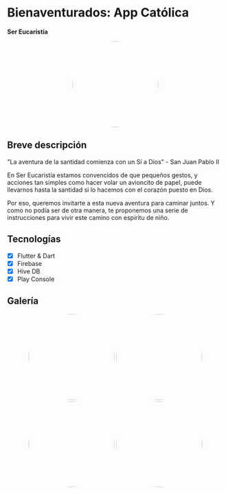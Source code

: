 # Bienaventurados: App Católica
<strong> Ser Eucaristía </strong>

<p align="center">
  <img src="https://firebasestorage.googleapis.com/v0/b/ser-eucaristia.appspot.com/o/appData%2Fiso-claro.png?alt=media&token=fd45060a-a073-4757-ae2c-d9cbed51c2bf" height: auto width= 200 style="border-radius:50%">
</p>

## Breve descripción

<p>"La aventura de la santidad comienza con un Sí a Dios" - San Juan Pablo II

En Ser Eucaristía estamos convencidos de que pequeños gestos, y acciones tan simples como hacer volar un avioncito de papel, puede llevarnos hasta la santidad si lo hacemos con el corazón puesto en Dios.

Por eso, queremos invitarte a esta nueva aventura para caminar juntos. Y como no podía ser de otra manera, te proponemos una serie de instrucciones para vivir este camino con espíritu de niño.</p>

## Tecnologías
- [x] Flutter & Dart
- [x] Firebase
- [x] Hive DB
- [x] Play Console

## Galería
<p align="center">
<img src="https://firebasestorage.googleapis.com/v0/b/ser-eucaristia.appspot.com/o/appData%2Fimg-02-play-store.png?alt=media&token=99b43427-bd2c-45b4-87b3-d58afda90bf9" height: auto width= 200 style="border-radius:50%">
  <img src="https://firebasestorage.googleapis.com/v0/b/ser-eucaristia.appspot.com/o/appData%2Fimg-03-play-store.png?alt=media&token=6f1bf83e-de49-4f7d-9fee-0686fc5501c6" height: auto width= 200 style="border-radius:50%">
  <img src="https://firebasestorage.googleapis.com/v0/b/ser-eucaristia.appspot.com/o/appData%2Fimg-04-play-store.png?alt=media&token=6521f2a4-366c-4600-a187-8d00dc490977" height: auto width= 200 style="border-radius:50%">
    <img src="https://firebasestorage.googleapis.com/v0/b/ser-eucaristia.appspot.com/o/appData%2Fimg-05-play-store.png?alt=media&token=5b4df052-88d3-43ea-9f3c-126752611e51" height: auto width= 200 style="border-radius:50%">
</p>
